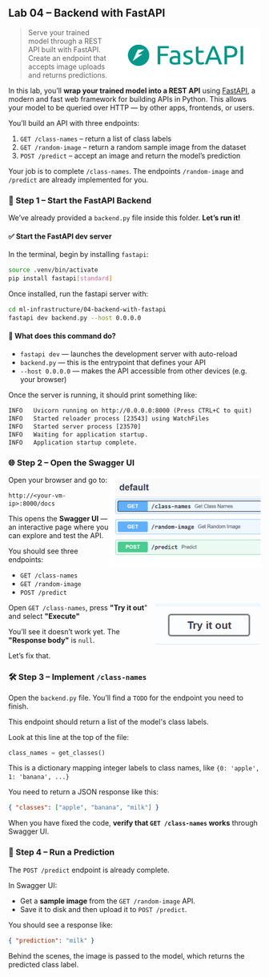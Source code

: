 ## Lab 04 – Backend with FastAPI

<img src="../../media/fastapi-logo-and-name.png" style="width: 300px" align="right">

> Serve your trained model through a REST API built with FastAPI. Create an endpoint that accepts image uploads and returns predictions.

In this lab, you’ll **wrap your trained model into a REST API** using [FastAPI](https://fastapi.tiangolo.com/), a modern and fast web framework for building APIs in Python. This allows your model to be queried over HTTP — by other apps, frontends, or users.

You’ll build an API with three endpoints:

1. `GET /class-names` – return a list of class labels
2. `GET /random-image` – return a random sample image from the dataset
3. `POST /predict` – accept an image and return the model’s prediction

Your job is to complete `/class-names`. The endpoints `/random-image` and `/predict` are already implemented for you.

### 🧭 Step 1 – Start the FastAPI Backend

We’ve already provided a `backend.py` file inside this folder. **Let’s run it!**

#### ✅ Start the FastAPI dev server

In the terminal, begin by installing `fastapi`:

```bash
source .venv/bin/activate
pip install fastapi[standard]
```

Once installed, run the fastapi server with:

```bash
cd ml-infrastructure/04-backend-with-fastapi
fastapi dev backend.py --host 0.0.0.0
```

#### 📖 What does this command do?

* `fastapi dev` — launches the development server with auto-reload
* `backend.py` — this is the entrypoint that defines your API
* `--host 0.0.0.0` — makes the API accessible from other devices (e.g. your browser)

Once the server is running, it should print something like:

```
INFO   Uvicorn running on http://0.0.0.0:8000 (Press CTRL+C to quit)
INFO   Started reloader process [23543] using WatchFiles
INFO   Started server process [23570]
INFO   Waiting for application startup.
INFO   Application startup complete.
```

### 🌐 Step 2 – Open the Swagger UI

<img src="../../media/grocery-swagger-ui.png" style="width: 300px" align="right">

Open your browser and go to:

```
http://<your-vm-ip>:8000/docs
```

This opens the **Swagger UI** — an interactive page where you can explore and test the API.

You should see three endpoints:

* `GET /class-names`
* `GET /random-image`
* `POST /predict`

<img src="../../media/try-it-out.png" align="right">

Open `GET /class-names`, press **"Try it out**" and select **"Execute"**

You’ll see it doesn’t work yet. The **"Response body"** is `null`.

Let’s fix that.

### 🛠️ Step 3 – Implement `/class-names`

Open the `backend.py` file. You’ll find a `TODO` for the endpoint you need to finish.

This endpoint should return a list of the model's class labels.

Look at this line at the top of the file:

```python
class_names = get_classes()
```

This is a dictionary mapping integer labels to class names, like `{0: 'apple', 1: 'banana', ...}`

You need to return a JSON response like this:

```json
{ "classes": ["apple", "banana", "milk"] }
```

When you have fixed the code, **verify that `GET /class-names` works** through Swagger UI.

### 🤖 Step 4 – Run a Prediction

The `POST /predict` endpoint is already complete.

In Swagger UI:

- Get a **sample image** from the `GET /random-image` API.
- Save it to disk and then upload it to `POST /predict`.

You should see a response like:

```json
{ "prediction": "milk" }
```

Behind the scenes, the image is passed to the model, which returns the predicted class label.
